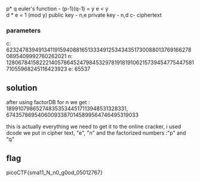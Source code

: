 p* q
euler's function - (p-1)(q-1) = y
e < y  
d * e = 1 (mod y)
public key - n,e 
private key - n,d
c- ciphertext
### parameters
c: 62324783949134119159408816513334912534343517300880137691662780895409992760262021
n: 1280678415822214057864524798453297819181910621573945477544758171055968245116423923
e: 65537

## solution
after using factorDB for n we get : 
1899107986527483535344517113948531328331,
674357869540600933870145899564746495319033

this is actually everything we need to get it to the online cracker, i used dcode 
we put in cipher text, "e", "n" and the factorized numbers :"p" and "q"
## flag 
picoCTF{sma11_N_n0_g0od_05012767}
